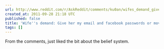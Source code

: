 ```yaml
---
url: http://www.reddit.com/r/AskReddit/comments/ku0an/wifes_demand_give_her_my_email_and_facebook/
created_at: 2011-09-28 21:18 UTC
published: false
title: 'Wife''s demand: Give her my email and facebook passwords or move out. : AskReddit'
tags: []
---
```


From the comments, just liked the bit about the belief system.
